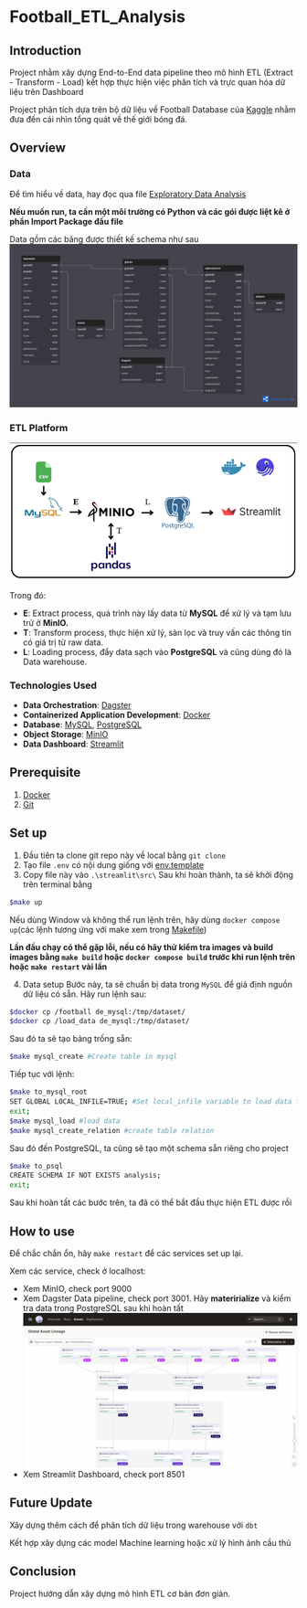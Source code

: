 # Football_ETL_Analysis

## Introduction
Project nhằm xây dựng End-to-End data pipeline theo mô hình ETL (Extract - Transform - Load) kết hợp thực hiện việc phân tích và trực quan hóa dữ liệu trên Dashboard

Project phân tích dựa trên bộ dữ liệu về Football Database của [Kaggle](https://www.kaggle.com/) nhằm đưa đến cái nhìn tổng quát về thế giới bóng đá.

## Overview
### Data 
Để tìm hiểu về data, hay đọc qua file [Exploratory Data Analysis](/EDA.ipynb)

**Nếu muốn run, ta cần một môi trường có Python và các gói được liệt kê ở phần Import Package đầu file**

Data gồm các bảng được thiết kế schema như sau
![schema](images/football_schema.png)

### ETL Platform
![ETL](/images/ETL.png)

Trong đó:
- **E**: Extract process, quá trình này lấy data từ **MySQL** để xử lý và tạm lưu trử ở **MinIO.**
- **T**: Transform process, thực hiện xử lý, sàn lọc và truy vấn các thông tin có giá trị từ raw data.
- **L**: Loading process, đẩy data sạch vào **PostgreSQL** và cũng dùng đó là Data warehouse.

### Technologies Used
- **Data Orchestration**: [Dagster](https://dagster.io/)
- **Containerized Application Development**: [Docker](https://www.docker.com/)
- **Database**: [MySQL](https://www.mysql.com/), [PostgreSQL](https://www.postgresql.org/)
- **Object Storage**: [MinIO](https://min.io/)
- **Data Dashboard**: [Streamlit](https://streamlit.io/)

## Prerequisite
1. [Docker](https://www.docker.com/)
2. [Git](https://git-scm.com/)

## Set up
1. Đầu tiên ta clone git repo này về local bằng `git clone`
2. Tạo file `.env` có nội dung giống với [env.template](env.template)
3. Copy file này vào `.\streamlit\src\`
Sau khi hoàn thành, ta sẽ khởi động trên terminal bằng
```bash
$make up
``` 
Nếu dùng Window và không thể run lệnh trên, hãy dùng `docker compose up`(các lệnh tương ứng với make xem trong [Makefile](Makefile))

**Lần đầu chạy có thể gặp lỗi, nếu có hãy thử kiểm tra images và build images bằng `make build` hoặc `docker compose build` trước khi run lệnh trên hoặc `make restart` vài lần**

4. Data setup
Bước này, ta sẽ chuẩn bị data trong `MySQL` để giả định nguồn dữ liệu có sẵn. Hãy run lệnh sau:
```bash
$docker cp /football de_mysql:/tmp/dataset/
$docker cp /load_data de_mysql:/tmp/dataset/
```
Sau đó ta sẽ tạo bảng trống sẵn:
```bash
$make mysql_create #Create table in mysql
```
Tiếp tục với lệnh:
```bash
$make to_mysql_root
SET GLOBAL LOCAL_INFILE=TRUE; #Set local_infile variable to load data from local
exit;
$make mysql_load #load data
$make mysql_create_relation #create table relation
```
Sau đó đến PostgreSQL, ta cũng sẽ tạo một schema sẵn riêng cho project
```bash
$make to_psql
CREATE SCHEMA IF NOT EXISTS analysis;
exit;
```
Sau khi hoàn tất các bước trên, ta đã có thể bắt đầu thực hiện ETL được rồi
## How to use
Để chắc chắn ổn, hãy `make restart` để các services set up lại.

Xem các service, check ở localhost:
- Xem MinIO, check port 9000
- Xem Dagster Data pipeline, check port 3001. 
Hãy **materirialize** và kiểm tra data trong PostgreSQL sau khi hoàn tất
![pipeline](images/pipeline.png)
- Xem Streamlit Dashboard, check port 8501

## Future Update
Xây dựng thêm cách để phân tích dữ liệu trong warehouse với `dbt`

Kết hợp xây dựng các model Machine learning hoặc xử lý hình ảnh cầu thủ

## Conclusion
Project hướng dẫn xây dựng mô hình ETL cơ bản đơn giản.

